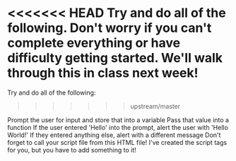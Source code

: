 <<<<<<< HEAD
    Try and do all of the following.  Don't worry if you can't complete everything or have difficulty getting started.  We'll walk through this in class next week!
=======
Try and do all of the following:
>>>>>>> upstream/master

Prompt the user for input and store that into a variable
Pass that value into a function
If the user entered 'Hello' into the prompt, alert the user with 'Hello World!'
If they entered anything else, alert with a different message
Don't forget to call your script file from this HTML file!  I've created the script tags for you, but you have to add something to it!
